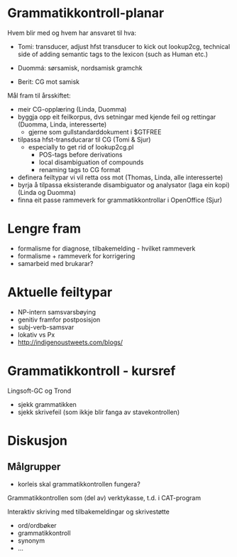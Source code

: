 # Grammatikkontroll-planar

Hvem blir med og hvem har ansvaret til hva:

- Tomi: transducer, adjust hfst transducer to kick out lookup2cg, technical side of adding semantic tags to the lexicon (such as Human etc.)
- Duommá: sørsamisk, nordsamisk gramchk

- Berit: CG mot samisk

Mål fram til årsskiftet:

- meir CG-opplæring (Linda, Duomma)
- byggja opp eit feilkorpus, dvs setningar med kjende feil og rettingar (Duomma, Linda, interesserte)
  - gjerne som gullstandarddokument i $GTFREE
- tilpassa hfst-transducarar til CG (Tomi & Sjur)
  - especially to get rid of lookup2cg.pl
    - POS-tags before derivations
    - local disambiguation of compounds
    - renaming tags to CG format
- definera feiltypar vi vil retta oss mot (Thomas, Linda, alle interesserte)
- byrja å tilpassa eksisterande disambiguator og analysator (laga ein kopi) (Linda og Duomma)
- finna eit passe rammeverk for grammatikkontrollar i OpenOffice (Sjur)

# Lengre fram

- formalisme for diagnose, tilbakemelding - hvilket rammeverk
- formalisme + rammeverk for korrigering
- samarbeid med brukarar?

# Aktuelle feiltypar

- NP-intern samsvarsbøying
- genitiv framfor postposisjon
- subj-verb-samsvar
- lokativ vs Px
- http://indigenoustweets.com/blogs/

# Grammatikkontroll - kursref

Lingsoft-GC og Trond

- sjekk grammatikken
- sjekk skrivefeil (som ikkje blir fanga av stavekontrollen)

# Diskusjon

## Målgrupper

- korleis skal grammatikkontrollen fungera?

Grammatikkontrollen som (del av) verktykasse, t.d. i CAT-program

Interaktiv skriving med tilbakemeldingar og skrivestøtte

- ord/ordbøker
- grammatikkontroll
- synonym
- ...
